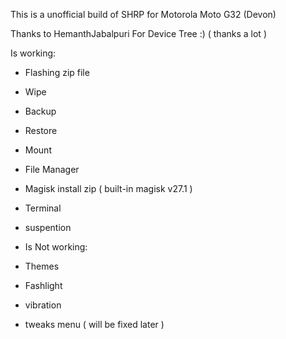 This is a unofficial build of SHRP for Motorola Moto G32 (Devon)

Thanks to HemanthJabalpuri For Device Tree :) ( thanks a lot )

Is working:

- Flashing zip file
- Wipe
- Backup
- Restore
- Mount
- File Manager
- Magisk install zip ( built-in magisk v27.1 )
- Terminal
- suspention


- Is Not working:

- Themes
- Fashlight
- vibration
- tweaks menu ( will be fixed later )
